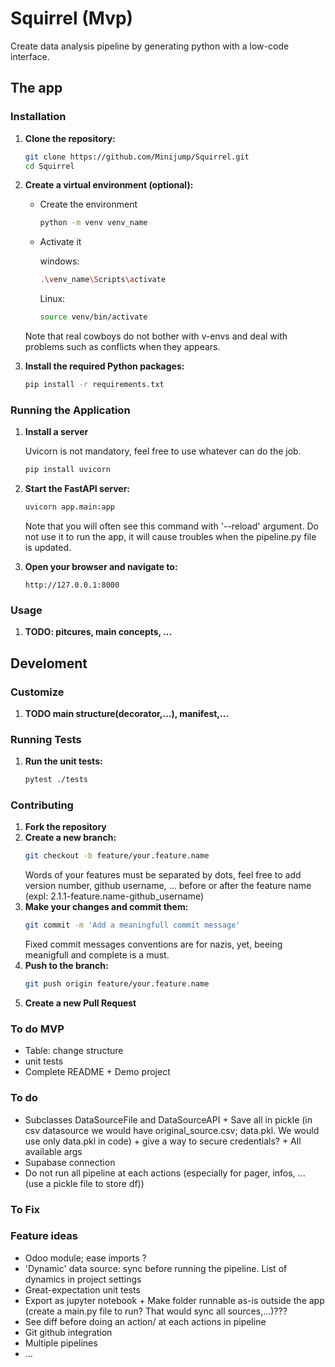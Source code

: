# Squirrel (Mvp)
      
Create data analysis pipeline by generating python with a low-code interface. 
## The app
### Installation

1. **Clone the repository:**
    ```sh
    git clone https://github.com/Minijump/Squirrel.git
    cd Squirrel
    ```

2. **Create a virtual environment (optional):**
    * Create the environment
        ```sh
        python -m venv venv_name
        ```
    * Activate it

        windows:
        ```sh
        .\venv_name\Scripts\activate
        ```

        Linux:
        ```sh
        source venv/bin/activate
        ```
    Note that real cowboys do not bother with v-envs and deal with problems such as conflicts when they appears. 

3. **Install the required Python packages:**
    ```sh
    pip install -r requirements.txt
    ```

### Running the Application

1. **Install a server**

    Uvicorn is not mandatory, feel free to use whatever can do the job.

    ```sh
    pip install uvicorn
    ```

2. **Start the FastAPI server:**
    ```sh
    uvicorn app.main:app
    ```
    Note that you will often see this command with '--reload' argument. Do not use it to run the app, it will cause troubles when the pipeline.py file is updated.

3. **Open your browser and navigate to:**
    ```
    http://127.0.0.1:8000
    ```

### Usage

1. **TODO: pitcures, main concepts, ...**


## Develoment

### Customize

1. **TODO main structure(decorator,...), manifest,...**

### Running Tests

1. **Run the unit tests:**
    ```sh
    pytest ./tests
    ```
### Contributing

1. **Fork the repository**
2. **Create a new branch:**
    ```sh
    git checkout -b feature/your.feature.name
    ```
    Words of your features must be separated by dots, feel free to add version number, github username, ... before or after the feature name (expl: 2.1.1-feature.name-github_username)
3. **Make your changes and commit them:**
    ```sh
    git commit -m 'Add a meaningfull commit message'
    ```
    Fixed commit messages conventions are for nazis, yet, beeing meanigfull and complete is a must. 
4. **Push to the branch:**
    ```sh
    git push origin feature/your.feature.name
    ```
5. **Create a new Pull Request**

### To do MVP
* Table: change structure
* unit tests
* Complete README + Demo project

### To do
* Subclasses DataSourceFile and DataSourceAPI + Save all in pickle (in csv datasource we would have original_source.csv; data.pkl. We would use only data.pkl in code) + give a way to secure credentials? + All available args
* Supabase connection
* Do not run all pipeline at each actions (especially for pager, infos, ... (use a pickle file to store df))

### To Fix

### Feature ideas
* Odoo module; ease imports ?
* 'Dynamic' data source: sync before running the pipeline. List of dynamics in project settings
* Great-expectation unit tests
* Export as jupyter notebook + Make folder runnable as-is outside the app (create a main.py file to run? That would sync all sources,...)???
* See diff before doing an action/ at each actions in pipeline
* Git github integration
* Multiple pipelines
* ...
